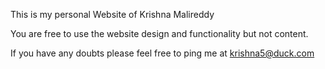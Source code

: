 This is my personal Website of Krishna Malireddy

You are free to use the website design and functionality but not content.


If you have any doubts please feel free to ping me at krishna5@duck.com